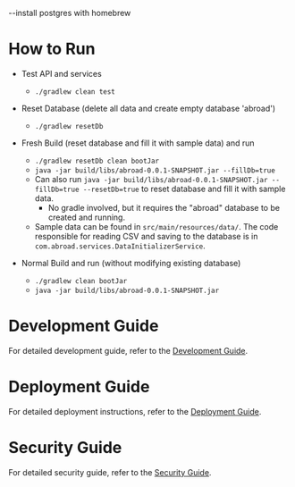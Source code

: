 
--install postgres with homebrew

# How to Run

- Test API and services
  - `./gradlew clean test` 

- Reset Database (delete all data and create empty database 'abroad')
  - `./gradlew resetDb`

- Fresh Build (reset database and fill it with sample data) and run
  - `./gradlew resetDb clean bootJar`
  - `java -jar build/libs/abroad-0.0.1-SNAPSHOT.jar --fillDb=true`
  - Can also run `java -jar build/libs/abroad-0.0.1-SNAPSHOT.jar --fillDb=true --resetDb=true` to reset database and fill it with sample data.
    - No gradle involved, but it requires the "abroad" database to be created and running. 
  - Sample data can be found in `src/main/resources/data/`. The code responsible
        for reading CSV and saving to the database is in `com.abroad.services.DataInitializerService`.

- Normal Build and run (without modifying existing database)
  - `./gradlew clean bootJar`
  - `java -jar build/libs/abroad-0.0.1-SNAPSHOT.jar`

# Development Guide

For detailed development guide, refer to the [Development Guide](dev_guide.md).

# Deployment Guide

For detailed deployment instructions, refer to the [Deployment Guide](deployment.md).

# Security Guide

For detailed security guide, refer to the [Security Guide](security.md).